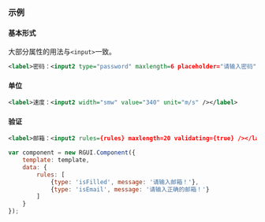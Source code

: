 ### 示例

#### 基本形式

大部分属性的用法与`<input>`一致。

<div class="m-example"></div>

```xml
<label>密码：<input2 type="password" maxlength=6 placeholder="请输入密码" /></label>
```

#### 单位

<div class="m-example"></div>

```xml
<label>速度：<input2 width="smw" value="340" unit="m/s" /></label>
```

#### 验证

<div class="m-example"></div>

```xml
<label>邮箱：<input2 rules={rules} maxlength=20 validating={true} /></label>
```

```javascript
var component = new RGUI.Component({
    template: template,
    data: {
        rules: [
            {type: 'isFilled', message: '请输入邮箱！'},
            {type: 'isEmail', message: '请输入正确的邮箱！'}
        ]
    }
});
```

